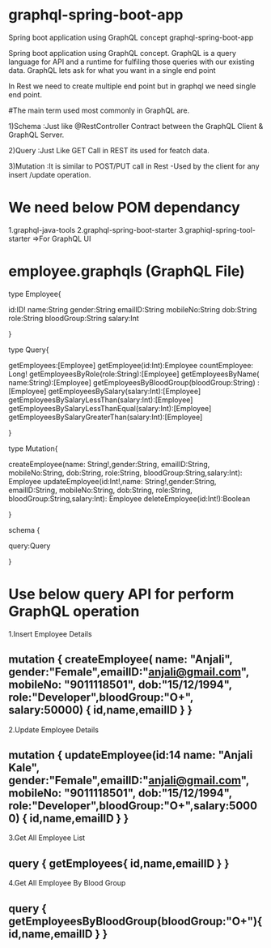 # graphql-spring-boot-app
Spring boot application using GraphQL concept
graphql-spring-boot-app

Spring boot application using GraphQL concept. GraphQL is a query language for API and a runtime for fulfiling those queries with our existing data. GraphQL lets ask for what you want in a single end point

In Rest we need to create multiple end point but in graphql we need single end point.

#The main term used most commonly in GraphQL are.

1)Schema :Just like @RestController Contract between the GraphQL Client & GraphQL Server.

2)Query :Just Like GET Call in REST its used for featch data.

3)Mutation :It is similar to POST/PUT call in Rest -Used by the client for any insert /update operation.

# We need below POM dependancy

1.graphql-java-tools
2.graphql-spring-boot-starter
3.graphiql-spring-tool-starter =>For GraphQL UI

# employee.graphqls (GraphQL File)

type Employee{

   id:ID!
   name:String
   gender:String
   emailID:String
   mobileNo:String
   dob:String
   role:String
   bloodGroup:String
   salary:Int

}


type Query{

 getEmployees:[Employee]
 getEmployee(id:Int):Employee
 countEmployee: Long!
 getEmployeesByRole(role:String):[Employee]
 getEmployeesByName( name:String):[Employee]
 getEmployeesByBloodGroup(bloodGroup:String) :[Employee]
 getEmployeesBySalary(salary:Int):[Employee]
 getEmployeesBySalaryLessThan(salary:Int):[Employee]
 getEmployeesBySalaryLessThanEqual(salary:Int):[Employee]
 getEmployeesBySalaryGreaterThan(salary:Int):[Employee]


}

type Mutation{

createEmployee(name: String!,gender:String, emailID:String,   mobileNo:String,   dob:String,   role:String, bloodGroup:String,salary:Int): Employee
updateEmployee(id:Int!,name: String!,gender:String, emailID:String,   mobileNo:String,   dob:String,   role:String, bloodGroup:String,salary:Int): Employee
deleteEmployee(id:Int!):Boolean


}

schema {

query:Query

}

# Use below query API for perform GraphQL operation

1.Insert Employee Details

mutation { createEmployee( name: "Anjali", gender:"Female",emailID:"anjali@gmail.com",
 mobileNo: "9011118501", dob:"15/12/1994", role:"Developer",bloodGroup:"O+", salary:50000) { id,name,emailID } }
------------------------------------------------------
2.Update Employee Details

mutation { updateEmployee(id:14 name: "Anjali Kale", gender:"Female",emailID:"anjali@gmail.com", mobileNo: "9011118501", dob:"15/12/1994", role:"Developer",bloodGroup:"O+",salary:50000) { id,name,emailID } }
------------------------------------------------------
3.Get All Employee List

query { getEmployees{ id,name,emailID } }
--------------------------------------------------

4.Get All Employee By Blood Group

query { getEmployeesByBloodGroup(bloodGroup:"O+"){ id,name,emailID } }
-----------------------------------------------

